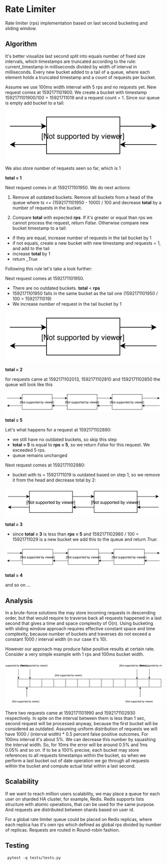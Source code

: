 # Rate Limiter

Rate limiter (rps) implementation based on last second bucketing and sliding window.

## Algorithm

It's better visualize last second split into equals number of fixed size intervals, which timestamps
are truncated according to the rule: current_timestamp in milliseconds divided by width of interval
in milliseconds. Every new bucket added to a tail of a queue, where each element holds a truncated
timestamp and a count of requests per bucket. 

Assume we use 100ms width interval with 5 rps and no requests yet. 
New request comes at 1592171101900. We create a bucket with timestamp 1592171101900/100 = 15921711019 
and a request count = 1. Since our queue is empty add bucket to a tail:

![Alt text](docs/init_queue.svg)

We also store number of requests seen so far, which is 1

__total = 1__

Next request comes in at 1592171101950. We do next actions:

1) Remove all outdated buckets. Remove all buckets from a head of the queue where ts <= (1592171101950 - 1000) / 100 
and decrease __total__ by a number of requests in the bucket.

2) Compare __total__ with expected __rps__. If it's greater or equal than rps we cannot process the request, 
return _False_. Otherwise compare new bucket timestamp to a tail:

* if they are equal, increase number of requests in the tail bucket by 1
* if not equals, create a new bucket with new timestamp and requests = 1, and add to the tail
* increase __total__ by 1
* return __True_

Following this rule let's take a look further:

Next request comes at 1592171101950. 
* There are no outdated buckets. __total__ < __rps__
* 1592171101950 falls in the same bucket as the tail one (1592171101950 / 100 = 15921711019)
* We increase number of request in the tail bucket by 1

![Alt text](docs/queue_1.svg)

__total = 2__

for requests came at 1592171102013, 1592171102810 and 1592171102850 the queue will look like this

![Alt text](docs/queue_2.svg)

__total = 5__

Let's what happens for a request at 1592171102890:

* we still have no outdated buckets, so skip this step
* __total = 5__ is equal to __rps = 5__, so we return _False_ for this request. We exceeded 5 rps.
* queue remains unchanged

Next request comes at 1592171102980:

* bucket with ts = 15921711019 is outdated based on step 1, so we remove it from the head and decrease total by 2:

![Alt text](docs/queue_3.svg)

__total = 3__

* since __total = 3__ is less than __rps = 5__ and 1592171102980 / 100 = 15921711029 is a new bucket we add this to
the queue and return _True_:

![Alt text](docs/queue_4.svg)

__total = 4__

and so on ...

## Analysis

In a brute-force solutions the may store incoming requests in descending order, but that would require to traverse back
all requests happened in a last second that gives a time and space complexity of O(n). Using bucketing with sliding 
window approach requires effective constant space and time complexity, because number of buckets and traverses 
do not exceed a constant 1000 / interval width (in our case it's 10). 

However our approach may produce false positive results at certain rate. 
Consider a very simple example with 1 rps and 100ms bucket width.

![Alt text](docs/timeline.svg)

There two requests came at 1592171101990 and 1592171102930 respectively. In spite on the interval between them
is less than 1 sec, second request will be processed anyway, because the first bucket will be considered as
outdated. Assuming uniform distribution of requests we will have 1000 / (interval width) * 0.5 percent false positive
outcomes. For 100ms interval it's about 5%. We can decrease this number by squashing the interval width. So, for 10ms
the error will be around 0.5% and 1ms 0.05% and so on. If to be a 100% precise, each bucket may store references
to all requests timestamps within the bucket, so when we perform a last bucket out of date operation we go through all
requests within the bucket and compute actual total within a last second.

## Scalability

If we want to reach million users scalability, we may place a queue for each user on sharded HA cluster, for example,
Redis. Redis supports lists structure with atomic operations, that can be used for the same purpose. And requests are
distributed between shards based on user id.

For a global rate limiter queue could be placed on Redis replicas, where each replica has it's own rps which defined as
global rps divided by number of replicas. Requests are routed in Round-robin fashion.

## Testing

```shell script
 pytest -q tests/tests.py
```